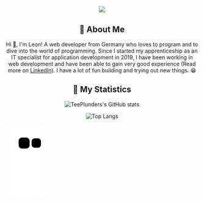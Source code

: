 <div align = "center">
    <img src="https://miro.medium.com/max/1360/0*7Q3yvSIv_t0ioJ-Z.gif" width="400"/>
</div>

<div align = "center">

## 👤 About Me

Hi 👋, I'm Leon! A web developer from Germany who loves to program and to dive into the world of programming. Since I started my apprenticeship as an IT specialist for application development in 2019, I have been working in web development and have been able to gain very good experience (Read more on [LinkedIn](https://www.linkedin.com/in/leon-bergmann-b3520318b/)). I have a lot of fun building and trying out new things. 😁

</div>

<div align = "center">

## 🔖 My Statistics

![TeePlunders's GitHub stats](https://github-stats-atkmo4s84-teeplunder.vercel.app/api?username=TeePlunder&show_icons=true&theme=gruvbox&hide_border=true&include_all_commits=true&exclude_repo=github-stats,my_obsidian_brain,.dotfiles)

![Top Langs](https://github-stats-atkmo4s84-teeplunder.vercel.app/api/top-langs/?username=TeePlunder&layout=compact&langs_count=10&hide_border=true&theme=gruvbox&exclude_repo=github-stats,my_obsidian_brain,.dotfiles&count_private=true)

</div>

<!--<img src="/github-metrics.svg" alt="Metrics" width="100%">-->

<!--   grid-snake -->

![](https://github.com/TeePlunder/TeePlunder/blob/output/github-contribution-grid-snake.svg)
